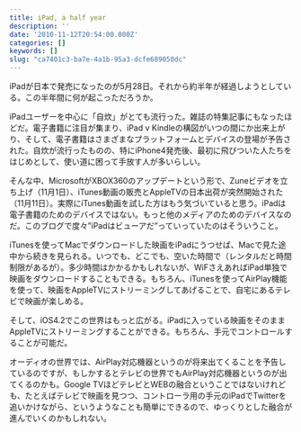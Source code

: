 ```yaml
---
title: iPad, a half year
description: ''
date: '2010-11-12T20:54:00.000Z'
categories: []
keywords: []
slug: "ca7401c3-ba7e-4a1b-95a3-dcfe689050dc"
---
```

iPadが日本で発売になったのが5月28日。それから約半年が経過しようとしている。この半年間に何が起こっただろうか。

iPadユーザーを中心に「自炊」がとても流行った。雑誌の特集記事にもなったほどだ。電子書籍に注目が集まり、iPad v Kindleの構図がいつの間にか出来上がり、そして、電子書籍はさまざまなプラットフォームとデバイスの登場が予告された。自炊が流行ったものの、特にiPhone4発売後、最初に飛びついた人たちをはじめとして、使い道に困って手放す人が多いらしい。

そんな中、MicrosoftがXBOX360のアップデートという形で、Zuneビデオを立ち上げ（11月1日）、iTunes動画の販売とAppleTVの日本出荷が突然開始された（11月11日）。実際にiTunes動画を試した方はもう気づいていると思う。iPadは電子書籍のためのデバイスではない。もっと他のメディアのためのデバイスなのだ。このブログで度々”iPadはビューアだ”っていっていたのはそういうこと。

iTunesを使ってMacでダウンロードした映画をiPadにうつせば、Macで見た途中から続きを見られる。いつでも、どこでも、空いた時間で（レンタルだと時間制限があるが）。多少時間はかかるかもしれないが、WiFさえあればiPad単独で映画をダウンロードすることもできる。もちろん、iTunesを使ってAirPlay機能を使って、映画をAppleTVにストリーミングしてあげることで、自宅にあるテレビで映画が楽しめる。

そして、iOS4.2でこの世界はもっと広がる。iPadに入っている映画をそのままAppleTVにストリーミングすることができる。もちろん、手元でコントロールすることが可能だ。

オーディオの世界では、AirPlay対応機器というのが将来出てくることを予告しているのですが、もしかするとテレビの世界でもAirPlay対応機器というのが出てくるのかも。Google TVほどテレビとWEBの融合ということではないけれども、たとえばテレビで映画を見つつ、コントローラ用の手元のiPadでTwitterを追いかけながら、というようなことも簡単にできるので、ゆっくりとした融合が進んでいくのかもしれない。